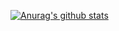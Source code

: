 [![Anurag's github stats](https://github-readme-stats.vercel.app/api?username=awmleer)](https://github.com/anuraghazra/github-readme-stats)
